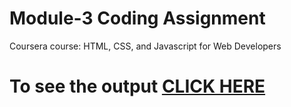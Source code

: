 
# Module-3 Coding Assignment

Coursera course: HTML, CSS, and Javascript for Web Developers

# To see the output [CLICK HERE](https://anushap416.github.io/coursera-test/Mod_3sol/index.html)

